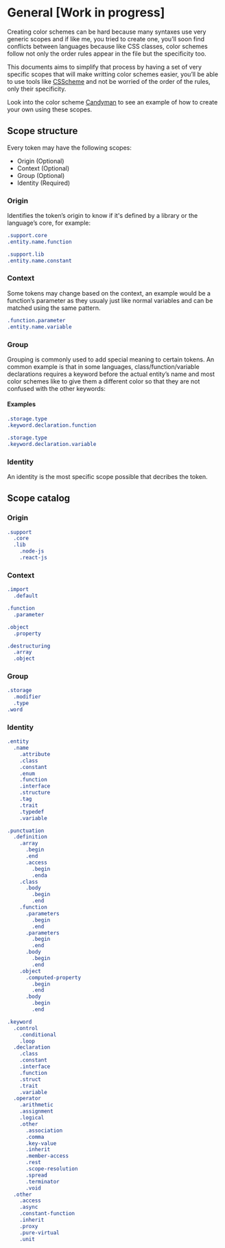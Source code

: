 # General [Work in progress]

Creating color schemes can be hard because many syntaxes use very generic scopes
and if like me, you tried to create one, you’ll soon find conflicts between
languages because like CSS classes, color schemes follow not only the order rules
appear in the file but the specificity too.

This documents aims to simplify that process by having a set of very specific
scopes that will make writting color schemes easier, you’ll be able to use tools
like [CSScheme][csscheme] and not be worried of the order of the rules, only their
specificity.

Look into the color scheme [Candyman][candyman] to see an example of how to create
your own using these scopes.

## Scope structure

Every token may have the following scopes:

* Origin (Optional)
* Context (Optional)
* Group (Optional)
* Identity (Required)

### Origin

Identifies the token’s origin to know if it's defined by a library or the
language’s core, for example:

```css
.support.core
.entity.name.function

.support.lib
.entity.name.constant
```

### Context

Some tokens may change based on the context, an example would be a function’s
parameter as they usualy just like normal variables and can be matched using
the same pattern.

```css
.function.parameter
.entity.name.variable
```

### Group

Grouping is commonly used to add special meaning to certain tokens. An common
example is that in some languages, class/function/variable declarations requires
a keyword before the actual entity’s name and most color schemes like to give
them a different color so that they are not confused with the other keywords:

#### Examples

```css
.storage.type
.keyword.declaration.function

.storage.type
.keyword.declaration.variable
```

### Identity

An identity is the most specific scope possible that decribes the token.

## Scope catalog

### Origin

```css
.support
  .core
  .lib
    .node-js
    .react-js
```

### Context

```css
.import
  .default

.function
  .parameter

.object
  .property

.destructuring
  .array
  .object
```

### Group

```css
.storage
  .modifier
  .type
.word
```

### Identity

```css
.entity
  .name
    .attribute
    .class
    .constant
    .enum
    .function
    .interface
    .structure
    .tag
    .trait
    .typedef
    .variable

.punctuation
  .definition
    .array
      .begin
      .end
      .access
        .begin
        .enda
    .class
      .body
        .begin
        .end
    .function
      .parameters
        .begin
        .end
      .parameters
        .begin
        .end
      .body
        .begin
        .end
    .object
      .computed-property
        .begin
        .end
      .body
        .begin
        .end

.keyword
  .control
    .conditional
    .loop
  .declaration
    .class
    .constant
    .interface
    .function
    .struct
    .trait
    .variable
  .operator
    .arithmetic
    .assignment
    .logical
    .other
      .association
      .comma
      .key-value
      .inherit
      .member-access
      .rest
      .scope-resolution
      .spread
      .terminator
      .void
  .other
    .access
    .async
    .constant-function
    .inherit
    .proxy
    .pure-virtual
    .unit
```

[candyman]: ./schemes/candyman
[csscheme]: https://github.com/FichteFoll/CSScheme
